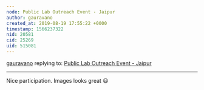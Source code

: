 ```yaml
---
node: Public Lab Outreach Event - Jaipur
author: gauravano
created_at: 2019-08-19 17:55:22 +0000
timestamp: 1566237322
nid: 20581
cid: 25269
uid: 515081
---
```




[gauravano](../profile/gauravano) replying to: [Public Lab Outreach Event - Jaipur](../notes/divyabaid16/08-19-2019/public-lab-outreach-event-jaipur)

----
Nice participation. Images looks great 😃 